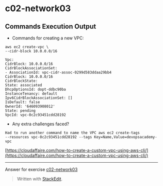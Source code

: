 ﻿
# c02-network03

## Commands Execution Output

- Commands for creating a new VPC:
```
aws ec2 create-vpc \
--cidr-block 10.0.0.0/16

Vpc:  
CidrBlock: 10.0.0.0/16  
CidrBlockAssociationSet:  
- AssociationId: vpc-cidr-assoc-0299d583ddaa29bb4  
CidrBlock: 10.0.0.0/16  
CidrBlockState:  
State: associated  
DhcpOptionsId: dopt-ddbc90ba  
InstanceTenancy: default  
Ipv6CidrBlockAssociationSet: []  
IsDefault: false  
OwnerId: '646093908012'  
State: pending  
VpcId: vpc-0c2c93451cdd28192
```

- Any extra challenges faced?
```
Had to run another command to name the VPC aws ec2 create-tags
--resources vpc-0c2c93451cdd28192 --tags Key=Name,Value=devopsacademy-vpc
```
[https://cloudaffaire.com/how-to-create-a-custom-vpc-using-aws-cli/](https://cloudaffaire.com/how-to-create-a-custom-vpc-using-aws-cli/)

<!-- Don't change anything below this point-->
***
Answer for exercise [c02-network03](https://github.com/devopsacademyau/academy/blob/893381c6f0b69434d9e8597d3d4b1c17f9bc1371/classes/02class/exercises/c02-network03/README.md)

> Written with [StackEdit](https://stackedit.io/).